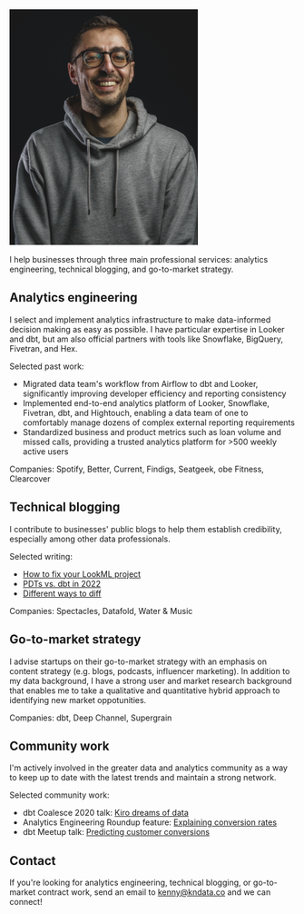 <img width="332" alt="headshot 2021" src="./docs/assets/portrait.jpeg">


I help businesses through three main professional services: analytics engineering, technical blogging, and go-to-market strategy.

## Analytics engineering
I select and implement analytics infrastructure to make data-informed decision making as easy as possible. I have particular expertise in Looker and dbt, but am also official partners with tools like Snowflake, BigQuery, Fivetran, and Hex.

Selected past work:
* Migrated data team's workflow from Airflow to dbt and Looker, significantly improving developer efficiency and reporting consistency
* Implemented end-to-end analytics platform of Looker, Snowflake, Fivetran, dbt, and Hightouch, enabling a data team of one to comfortably manage dozens of complex external reporting requirements
* Standardized business and product metrics such as loan volume and missed calls, providing a trusted analytics platform for >500 weekly active users

Companies: Spotify, Better, Current, Findigs, Seatgeek, obe Fitness, Clearcover

## Technical blogging
I contribute to businesses' public blogs to help them establish credibility, especially among other data professionals.

Selected writing:
* [How to fix your LookML project](https://www.spectacles.dev/post/fix-your-lookml-project-structure)
* [PDTs vs. dbt in 2022](https://www.spectacles.dev/post/looker-pdts-vs-dbt-models-2022)
* [Different ways to diff](https://www.datafold.com/blog/different-ways-to-diff-data?exp_id=2)

Companies: Spectacles, Datafold, Water & Music

## Go-to-market strategy
I advise startups on their go-to-market strategy with an emphasis on content strategy (e.g. blogs, podcasts, influencer marketing). In addition to my data background, I have a strong user and market research background that enables me to take a qualitative and quantitative hybrid approach to identifying new market oppotunities.

Companies: dbt, Deep Channel, Supergrain

## Community work
I'm actively involved in the greater data and analytics community as a way to keep up to date with the latest trends and maintain a strong network.

Selected community work:
* dbt Coalesce 2020 talk: [Kiro dreams of data](https://www.getdbt.com/coalesce-2020/kiro-dreams-of-data/)
* Analytics Engineering Roundup feature: [Explaining conversion rates](https://roundup.getdbt.com/p/data-career-ladders-explaining-conversion-rates-ray-spotify-s-ml-infra-dsr-213-220479)
* dbt Meetup talk: [Predicting customer conversions](https://www.youtube.com/watch?v=BF7HH8JDUS0)

## Contact
If you're looking for analytics engineering, technical blogging, or go-to-market contract work, send an email to kenny@kndata.co and we can connect!